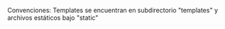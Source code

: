 Convenciones:
Templates se encuentran en subdirectorio "templates"
y archivos estáticos bajo "static"
